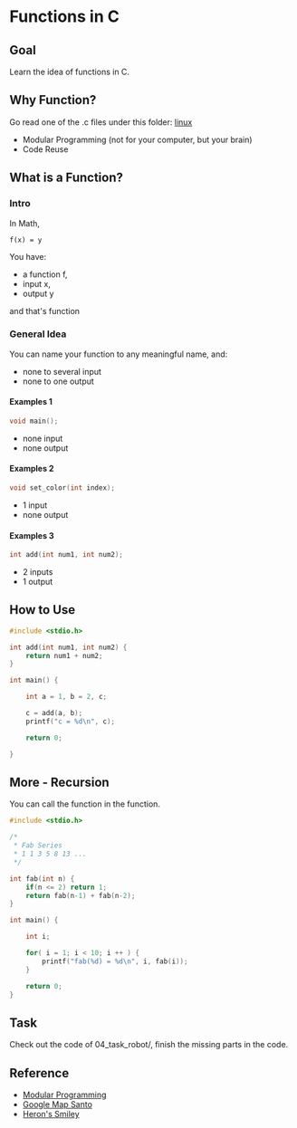 # Functions in C

## Goal

Learn the idea of functions in C.

## Why Function?

Go read one of the .c files under this folder: [linux](https://github.com/torvalds/linux)

- Modular Programming (not for your computer, but your brain)
- Code Reuse

## What is a Function?

### Intro

In Math,

```
f(x) = y
```

You have:

- a function f,
- input x,
- output y

and that's function

### General Idea

You can name your function to any meaningful name, and:

- none to several input
- none to one output

#### Examples 1

```c
void main();
```

- none input
- none output

#### Examples 2

```c
void set_color(int index);
```

- 1 input
- none output

#### Examples 3

```c
int add(int num1, int num2);
```

- 2 inputs
- 1 output

## How to Use

```c
#include <stdio.h>

int add(int num1, int num2) {
    return num1 + num2;
}

int main() {

    int a = 1, b = 2, c;

    c = add(a, b);
    printf("c = %d\n", c);

    return 0;

}
```

## More - Recursion

You can call the function in the function.

```c
#include <stdio.h>

/*
 * Fab Series
 * 1 1 3 5 8 13 ...
 */

int fab(int n) {
    if(n <= 2) return 1;
    return fab(n-1) + fab(n-2);
}

int main() {

    int i;

    for( i = 1; i < 10; i ++ ) {
        printf("fab(%d) = %d\n", i, fab(i));
    }

    return 0;
}
```

## Task

Check out the code of 04_task_robot/, finish the missing parts in the code.

## Reference

- [Modular Programming](https://en.wikipedia.org/wiki/Modular_programming)
- [Google Map Santo](https://santatracker.google.com/?hl=en#codelab)
- [Heron's Smiley](https://github.com/heronyang/smiley)
